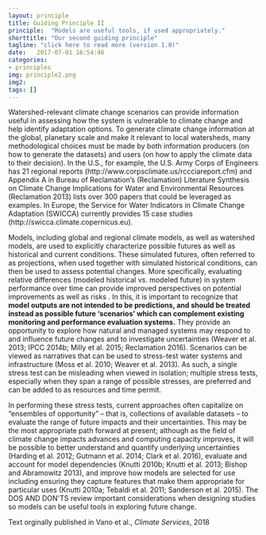 ```yaml
---
layout: principle
title: Guiding Principle II
principle:  "Models are useful tools, if used appropriately."
shorttitle: "Our second guiding principle" 
tagline: "click here to read more (version 1.0)"
date:   2017-07-01 16:54:46
categories:
- principles
img: principle2.png
img2: 
tags: []
---
```



<p>Watershed-relevant climate change scenarios can provide information useful in assessing how the system is vulnerable to climate change and help identify adaptation options. To generate climate change information at the global, planetary scale and make it relevant to local watersheds, many methodological choices must be made by both information producers (on how to generate the datasets) and users (on how to apply the climate data to their decision).  In the U.S., for example, the U.S. Army Corps of Engineers has 21 regional reports (http://www.corpsclimate.us/rccciareport.cfm) and Appendix A in Bureau of Reclamation’s (Reclamation) Literature Synthesis on Climate Change Implications for Water and Environmental Resources (Reclamation 2013) lists over 300 papers that could be leveraged as examples.  In Europe, the Service for Water Indicators in Climate Change Adaptation (SWICCA) currently provides 15 case studies (http://swicca.climate.copernicus.eu).</p>  

<p>Models, including global and regional climate models, as well as watershed models, are used to explicitly characterize possible futures as well as historical and current conditions. These simulated futures, often referred to as projections, when used together with simulated historical conditions, can then be used to assess potential changes.  More specifically, evaluating relative differences (modeled historical vs. modeled future) in system performance over time can provide improved perspectives on potential improvements as well as risks . In this, it is important to recognize that <b>model outputs are not intended to be predictions, and should be treated instead as possible future ‘scenarios’ which can complement existing monitoring and performance evaluation systems.</b>  They provide an opportunity to explore how natural and managed systems may respond to and influence future changes and to investigate uncertainties (Weaver et al. 2013; IPCC 2014b; Milly et al. 2015; Reclamation 2016).  Scenarios can be viewed as narratives that can be used to stress-test water systems and infrastructure (Moss et al. 2010; Weaver et al. 2013).  As such, a single stress test can be misleading when viewed in isolation; multiple stress tests, especially when they span a range of possible stresses, are preferred and can be added to as resources and time permit.</p>

<p>In performing these stress tests, current approaches often capitalize on “ensembles of opportunity” – that is, collections of available datasets – to evaluate the range of future impacts and their uncertainties. This may be the most appropriate path forward at present; although as the field of climate change impacts advances and computing capacity improves, it will be possible to better understand and quantify underlying uncertainties (Harding et al. 2012; Gutmann et al. 2014; Clark et al. 2016), evaluate and account for model dependencies (Knutti 2010b; Knutti et al. 2013; Bishop and Abramowitz 2013), and improve how models are selected for use including ensuring they capture features that make them appropriate for particular uses (Knutti 2010a; Tebaldi et al. 2011; Sanderson et al. 2015).  The DOS AND DON'TS review important considerations when designing studies so models can be useful tools in exploring future change.</p>

<p>Text orginally published in Vano et al., <i>Climate Services</i>, 2018</p>
